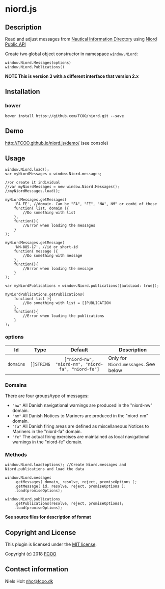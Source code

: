 # niord.js
>


## Description
Read and adjust messages from [Nautical Information Directory](https://niord.dma.dk/#/) using [Niord Public API](http://docs.niord.org/public-api/api.html)

Create two global object constructor in namespace `window.Niord`:

    window.Niord.Messages(options)
    window.Niord.Publications()

**NOTE This is version 3 with a different interface that version 2.x**

## Installation
### bower
`bower install https://github.com/FCOO/niord.git --save`

## Demo
http://FCOO.github.io/niord.js/demo/ (see console)



## Usage
    window.Niord.load();
    var myNiordMessages = window.Niord.messages;

    //or create it individual
    //var myNiordMessages = new window.Niord.Messages();
    //myNiordMessages.load();

    myNiordMessages.getMessages(
        'FA FE', //domain. Can be "FA", "FE", "NW", NM" or combi of these
        function( list, domain ){
            //Do something with list
        },
        function(){
            //Error when loading the messages
        }
    );

    myNiordMessages.getMessage(
        'NM-885-17', //id or short-id
        function( message ){
            //Do something with message
        },
        function(){
            //Error when loading the message
        }
    );

    var myNiordPublications = window.Niord.publications({autoLoad: true});

    myNiordPublications.getPublications(
        function( list ){
            //Do something with list = []PUBLICATION
        },
        function(){
            //Error when loading the publications
        }
    );






### options
| Id | Type | Default | Description |
| :--: | :--: | :-----: | --- |
| `domains` | `[]STRING` | `["niord-nw", "niord-nm", "niord-fa", "niord-fe"]` | Only for `Niord.messages`. See below |

### Domains
There are four groups/type of messages:

- `"nw"` All Danish navigational warnings are produced in the "niord-nw" domain.
- `"nm"` All Danish Notices to Mariners are produced in the "niord-nm" domain.
- `"fa"` All Danish firing areas are defined as miscellaneous Notices to Mariners in the "niord-fa" domain.
- `"fe"` The actual firing exercises are maintained as local navigational warnings in the "niord-fe" domain.


### Methods
    window.Niord.load(options); //Create Niord.messages and Niord.publications and load the data

    window.Niord.messages
        .getMessages( domain, resolve, reject, promiseOptions );
        .getMessage( id, resolve, reject, promiseOptions );
        .load(promiseOptions);

    window.Niord.publications
        .getPublications(resolve, reject, promiseOptions);
        .load(promiseOptions);


**See source files for description of format**


## Copyright and License
This plugin is licensed under the [MIT license](https://github.com/FCOO/niord/LICENSE).

Copyright (c) 2018 [FCOO](https://github.com/FCOO)

## Contact information

Niels Holt nho@fcoo.dk
